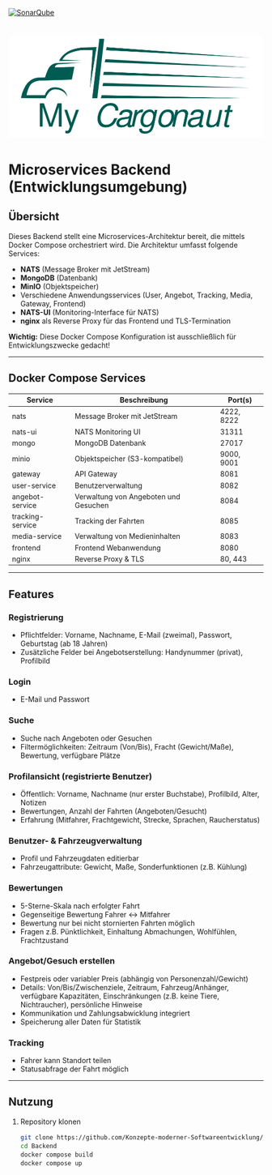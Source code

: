 [![SonarQube](https://scm.thm.de/sonar/api/project_badges/measure?project=KMS_backend&metric=alert_status)](https://scm.thm.de/sonar/dashboard?id=KMS_backend)

# ![Logo](https://github.com/Konzepte-moderner-Softwareentwicklung/Backend/blob/f27c180dcd0b50ee5533e5bdb1ae97030adead33/readme-content/Logo-smaller.png?raw=true)
# Microservices Backend (Entwicklungsumgebung)

## Übersicht

Dieses Backend stellt eine Microservices-Architektur bereit, die mittels Docker Compose orchestriert wird.
Die Architektur umfasst folgende Services:

- **NATS** (Message Broker mit JetStream)
- **MongoDB** (Datenbank)
- **MinIO** (Objektspeicher)
- Verschiedene Anwendungsservices (User, Angebot, Tracking, Media, Gateway, Frontend)
- **NATS-UI** (Monitoring-Interface für NATS)
- **nginx** als Reverse Proxy für das Frontend und TLS-Termination

**Wichtig:** Diese Docker Compose Konfiguration ist ausschließlich für Entwicklungszwecke gedacht!

---

## Docker Compose Services

| Service           | Beschreibung                               | Port(s)           |
|-------------------|-------------------------------------------|-------------------|
| nats              | Message Broker mit JetStream               | 4222, 8222        |
| nats-ui           | NATS Monitoring UI                         | 31311             |
| mongo             | MongoDB Datenbank                          | 27017             |
| minio             | Objektspeicher (S3-kompatibel)            | 9000, 9001        |
| gateway           | API Gateway                               | 8081              |
| user-service      | Benutzerverwaltung                         | 8082              |
| angebot-service   | Verwaltung von Angeboten und Gesuchen     | 8084              |
| tracking-service  | Tracking der Fahrten                       | 8085              |
| media-service     | Verwaltung von Medieninhalten              | 8083              |
| frontend          | Frontend Webanwendung                      | 8080              |
| nginx             | Reverse Proxy & TLS                        | 80, 443           |

---

## Features

### Registrierung
- Pflichtfelder: Vorname, Nachname, E-Mail (zweimal), Passwort, Geburtstag (ab 18 Jahren)
- Zusätzliche Felder bei Angebotserstellung: Handynummer (privat), Profilbild

### Login
- E-Mail und Passwort

### Suche
- Suche nach Angeboten oder Gesuchen
- Filtermöglichkeiten: Zeitraum (Von/Bis), Fracht (Gewicht/Maße), Bewertung, verfügbare Plätze

### Profilansicht (registrierte Benutzer)
- Öffentlich: Vorname, Nachname (nur erster Buchstabe), Profilbild, Alter, Notizen
- Bewertungen, Anzahl der Fahrten (Angeboten/Gesucht)
- Erfahrung (Mitfahrer, Frachtgewicht, Strecke, Sprachen, Raucherstatus)

### Benutzer- & Fahrzeugverwaltung
- Profil und Fahrzeugdaten editierbar
- Fahrzeugattribute: Gewicht, Maße, Sonderfunktionen (z.B. Kühlung)

### Bewertungen
- 5-Sterne-Skala nach erfolgter Fahrt
- Gegenseitige Bewertung Fahrer <-> Mitfahrer
- Bewertung nur bei nicht stornierten Fahrten möglich
- Fragen z.B. Pünktlichkeit, Einhaltung Abmachungen, Wohlfühlen, Frachtzustand

### Angebot/Gesuch erstellen
- Festpreis oder variabler Preis (abhängig von Personenzahl/Gewicht)
- Details: Von/Bis/Zwischenziele, Zeitraum, Fahrzeug/Anhänger, verfügbare Kapazitäten, Einschränkungen (z.B. keine Tiere, Nichtraucher), persönliche Hinweise
- Kommunikation und Zahlungsabwicklung integriert
- Speicherung aller Daten für Statistik

### Tracking
- Fahrer kann Standort teilen
- Statusabfrage der Fahrt möglich

---

## Nutzung

1. Repository klonen
   ```bash
   git clone https://github.com/Konzepte-moderner-Softwareentwicklung/Backend.git
   cd Backend
   docker compose build
   docker compose up
